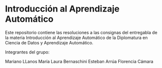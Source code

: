 # Introducción al Aprendizaje Automático

Este repositorio contiene las resoluciones a las consignas del entregabla de la materia Introducción al Aprendizaje Automático de la Diplomatura en Ciencia de Datos y Aprendizaje Automático.

Integrantes del grupo:

Mariano LLanos
María Laura Bernaschini
Esteban Arrúa
Florencia Cámara
